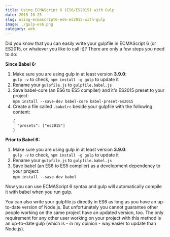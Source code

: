 ```yaml
---
title: Using ECMAScript 6 (ES6/ES2015) with Gulp
date: 2015-10-25
slug: using-ecmascript6-es6-es2015-with-gulp
image: ./gulp-es6.png
category: web
---
```


Did you know that you can easily write your gulpfile in ECMAScript 6 (or ES2015,
or whatever you like to call it)? There are only a few steps you need to do:

**Since Babel 6:**

1. Make sure you are using gulp in at least version **3.9.0**:<br />
   `gulp -v` to check, `npm install -g gulp` to update it
2. Rename your `gulpfile.js` to `gulpfile.babel.js`
3. Save babel-core (an ES6 to ES5 compiler) and it's ES2015 preset to your project:<br />
   `npm install --save-dev babel-core babel-preset-es2015`
4. Create a file called `.babelrc` beside your gulpfile with the following content:
   ```
   {
     "presets": ["es2015"]
   }
   ```

**Prior to Babel 6:**

1. Make sure you are using gulp in at least version **3.9.0**:<br />
   `gulp -v` to check, `npm install -g gulp` to update it
2. Rename your `gulpfile.js` to `gulpfile.babel.js`
3. Save babel (an ES6 to ES5 compiler) as a development dependency to your project:<br />
   `npm install --save-dev babel`

Now you can use ECMAScript 6 syntax and gulp will automatically compile it with
babel when you run gulp.

<Infobox>

You can also write your gulpfile.js directly in ES6 as long as you have an
up-to-date version of Node.js. But unfortunately you cannot guarantee other
people working on the same project have an updated version, too. The only
requirement for any other user working on your project with this method is an
up-to-date gulp (which is - in my opinion - way easier to update than Node.js).
</Infobox>
